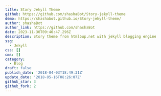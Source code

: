 ```yaml
---
title: Story Jekyll Theme
github: https://github.com/shashaBot/Story-jekyll-theme
demo: https://shashabot.github.io/Story-jekyll-theme/
author: shashaBot
author_link: https://github.com/shashaBot
date: 2023-11-30T09:46:47.296Z
description: Story theme from html5up.net with jekyll blogging engine
ssg:
  - Jekyll
css: []
cms: []
category:
  - Blog
draft: false
publish_date: '2018-04-03T18:49:31Z'
update_date: '2018-05-16T08:26:07Z'
github_star: 3
github_fork: 2
---
```

